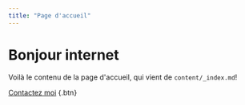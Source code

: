 ```yaml
---
title: "Page d'accueil"
---
```


# Bonjour internet
Voilà le contenu de la page d'accueil, qui vient de `content/_index.md`!

[Contactez moi](/contact/ "Contactez moi")
{.btn}